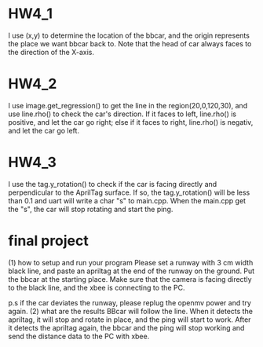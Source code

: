 # HW4_1
I use (x,y) to determine the location of the bbcar, and the origin represents the place we want bbcar back to. Note that the head of car always faces to the direction of the X-axis.

# HW4_2
I use image.get_regression() to get the line in the region(20,0,120,30), and use line.rho() to check the car's direction. If it faces to left, line.rho() is positive, and let the car go right; else if it faces to right, line.rho() is negativ, and let the car go left.

# HW4_3
I use the tag.y_rotation() to check if the car is facing directly and perpendicular to the AprilTag surface. If so, the tag.y_rotation() will be less than 0.1 and uart will write a char "s" to main.cpp. When the main.cpp get the "s", the car will stop rotating and start the ping.

# final project
(1) how to setup and run your program 
Please set a runway with 3 cm width black line, and paste an apriltag at the end of the runway on the ground. Put the bbcar at the starting place. Make sure that the camera is facing directly to the black line, and the xbee is connecting to the PC.

p.s if the car deviates the runway, please replug the openmv power and try again.
(2) what are the results
BBcar will follow the line. When it detects the apriltag, it will stop and rotate in place, and the ping will start to work. After it detects the apriltag again, the bbcar and the ping will stop working and send the distance data to the PC with xbee.
